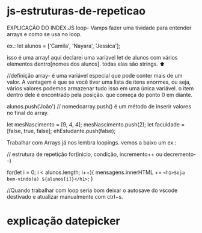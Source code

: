 # js-estruturas-de-repeticao
EXPLICAÇÃO DO INDEX.JS
loop-
Vamps fazer uma tividade para entender arrays e como se usa no loop.

ex.:
let alunos = ['Camila', 'Nayara', 'Jessica']; 

isso é uma array! aqui declarei uma varíavel let de alunos com vários elementos dentro[nomes dos alunos]. todas elas são strings. ⬆

//definição array- é uma variável especial que pode conter mais de um valor. A vantagem é que se você tiver uma lista de itens enormes, ou seja, vários valores podemos armazenar tudo isso em uma única variável.  o item dentro dele é encontrado pela posição. que começa do ponto 0 em diante.

alunos.push('João') 
// nomedoarray.push() é um método de inserir valores no final do array. 

let mesNascimento = [9, 4, 4];
mesNascimento.push(2);
let faculdade = [false, true, false];
ehEstudante.push(false);

Trabalhar com Arrays já nos lembra loopings. vemos a baixo um ex.:

// estrutura de repetição for(inicio, condição, incremento++ ou decremento--)

for(let i = 0; i < alunos.length; i++){
    mensagens.innerHTML += `<h1>Seja bem-vindo(a) ${alunos[i]}</h1>`;
}

//Quando trabalhar com loop seria bom deixar o autosave do vscode destivado e atualizar manualmente com ctrl+s.

# explicação datepicker